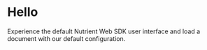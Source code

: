 # Hello

Experience the default Nutrient Web SDK user interface and load a document with our default configuration.
